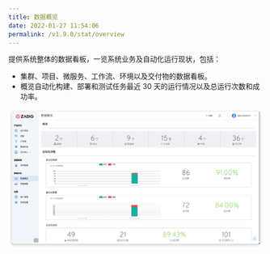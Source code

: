 ```yaml
---
title: 数据概览
date: 2022-01-27 11:54:06
permalink: /v1.9.0/stat/overview
---
```


提供系统整体的数据看板，一览系统业务及自动化运行现状，包括：

- 集群、项目、微服务、工作流、环境以及交付物的数据看板。
- 概览自动化构建、部署和测试任务最近 30 天的运行情况以及总运行次数和成功率。

![数据概览](./_images/overview.png)

